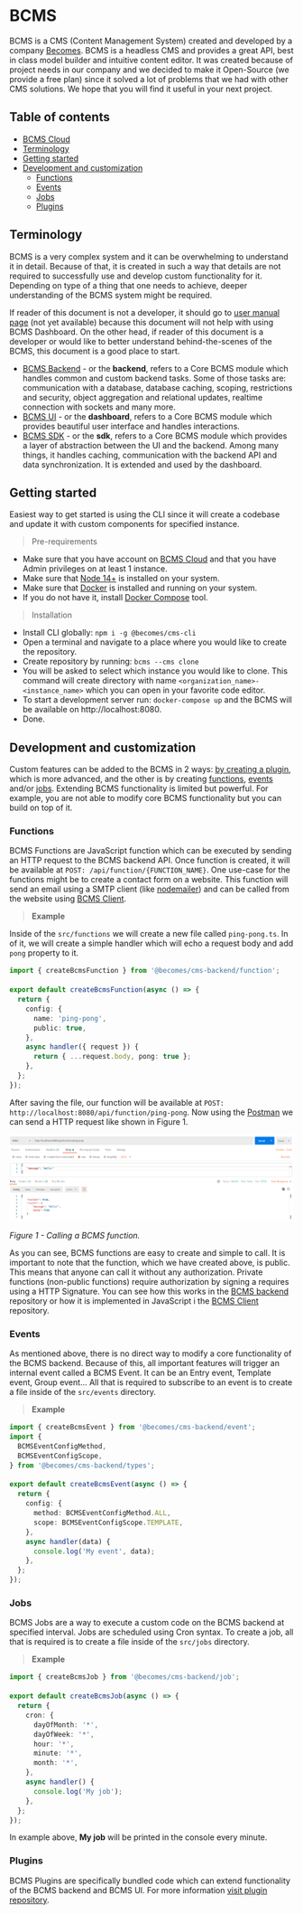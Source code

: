 # BCMS

BCMS is a CMS (Content Management System) created and developed by a company [Becomes](https://becomes.co). BCMS is a headless CMS and provides a great API, best in class model builder and intuitive content editor. It was created because of project needs in our company and we decided to make it Open-Source (we provide a free plan) since it solved a lot of problems that we had with other CMS solutions. We hope that you will find it useful in your next project.

## Table of contents

- [BCMS Cloud](#bcms-cloud)
- [Terminology](#terminology)
- [Getting started](#getting-started)
- [Development and customization](development-and-customization)
  - [Functions](#functions)
  - [Events](#events)
  - [Jobs](#jobs)
  - [Plugins](#plugins)

## Terminology

BCMS is a very complex system and it can be overwhelming to understand it in detail. Because of that, it is created in such a way that details are not required to successfully use and develop custom functionality for it. Depending on type of a thing that one needs to achieve, deeper understanding of the BCMS system might be required.

If reader of this document is not a developer, it should go to [user manual page]() (not yet available) because this document will not help with using BCMS Dashboard. On the other head, if reader of this document is a developer or would like to better understand behind-the-scenes of the BCMS, this document is a good place to start.

- [BCMS Backend](https://github.com/becomesco/cms-backend) - or the **backend**, refers to a Core BCMS module which handles common and custom backend tasks. Some of those tasks are: communication with a database, database caching, scoping, restrictions and security, object aggregation and relational updates, realtime connection with sockets and many more.
- [BCMS UI](https://github.com/becomesco/cms-ui) - or the **dashboard**, refers to a Core BCMS module which provides beautiful user interface and handles interactions.
- [BCMS SDK](https://github.com/becomesco/cms-sdk) - or the **sdk**, refers to a Core BCMS module which provides a layer of abstraction between the UI and the backend. Among many things, it handles caching, communication with the backend API and data synchronization. It is extended and used by the dashboard.

## Getting started

Easiest way to get started is using the CLI since it will create a codebase and update it with custom components for specified instance.

> Pre-requirements

- Make sure that you have account on [BCMS Cloud](https://cloud.thebcms.com) and that you have Admin privileges on at least 1 instance.
- Make sure that [Node 14+](https://nodejs.org/en/) is installed on your system.
- Make sure that [Docker](https://www.docker.com/) is installed and running on your system.
- If you do not have it, install [Docker Compose](https://docs.docker.com/compose/) tool.

> Installation

- Install CLI globally: `npm i -g @becomes/cms-cli`
- Open a terminal and navigate to a place where you would like to create the repository.
- Create repository by running: `bcms --cms clone`
- You will be asked to select which instance you would like to clone. This command will create directory with name `<organization_name>-<instance_name>` which you can open in your favorite code editor.
- To start a development server run: `docker-compose up` and the BCMS will be available on http://localhost:8080.
- Done.

## Development and customization

Custom features can be added to the BCMS in 2 ways: [by creating a plugin](#plugins), which is more advanced, and the other is by creating [functions](#functions), [events](#events) and/or [jobs](#jobs). Extending BCMS functionality is limited but powerful. For example, you are not able to modify core BCMS functionality but you can build on top of it.

### Functions

BCMS Functions are JavaScript function which can be executed by sending an HTTP request to the BCMS backend API. Once function is created, it will be available at `POST: /api/function/{FUNCTION_NAME}`. One use-case for the functions might be to create a contact form on a website. This function will send an email using a SMTP client (like [nodemailer](https://nodemailer.com/about/)) and can be called from the website using [BCMS Client](https://github.com/becomesco/cms-client).

> **Example**

Inside of the `src/functions` we will create a new file called `ping-pong.ts`. In of it, we will create a simple handler which will echo a request body and add `pong` property to it.

```ts
import { createBcmsFunction } from '@becomes/cms-backend/function';

export default createBcmsFunction(async () => {
  return {
    config: {
      name: 'ping-pong',
      public: true,
    },
    async handler({ request }) {
      return { ...request.body, pong: true };
    },
  };
});
```

After saving the file, our function will be available at `POST: http://localhost:8080/api/function/ping-pong`. Now using the [Postman](https://www.postman.com/) we can send a HTTP request like shown in Figure 1.

![Figure 1](/assets/readme/fig1.png)

_Figure 1 - Calling a BCMS function._

As you can see, BCMS functions are easy to create and simple to call. It is important to note that the function, which we have created above, is public. This means that anyone can call it without any authorization. Private functions (non-public functions) require authorization by signing a requires using a HTTP Signature. You can see how this works in the [BCMS backend](https://github.com/becomesco/cms-backend) repository or how it is implemented in JavaScript i the [BCMS Client](https://github.com/becomesco/cms-client) repository.

### Events

As mentioned above, there is no direct way to modify a core functionality of the BCMS backend. Because of this, all important features will trigger an internal event called a BCMS Event. It can be an Entry event, Template event, Group event... All that is required to subscribe to an event is to create a file inside of the `src/events` directory.

> **Example**

```ts
import { createBcmsEvent } from '@becomes/cms-backend/event';
import {
  BCMSEventConfigMethod,
  BCMSEventConfigScope,
} from '@becomes/cms-backend/types';

export default createBcmsEvent(async () => {
  return {
    config: {
      method: BCMSEventConfigMethod.ALL,
      scope: BCMSEventConfigScope.TEMPLATE,
    },
    async handler(data) {
      console.log('My event', data);
    },
  };
});
```

### Jobs

BCMS Jobs are a way to execute a custom code on the BCMS backend at specified interval. Jobs are scheduled using Cron syntax. To create a job, all that is required is to create a file inside of the `src/jobs` directory.

> **Example**

```ts
import { createBcmsJob } from '@becomes/cms-backend/job';

export default createBcmsJob(async () => {
  return {
    cron: {
      dayOfMonth: '*',
      dayOfWeek: '*',
      hour: '*',
      minute: '*',
      month: '*',
    },
    async handler() {
      console.log('My job');
    },
  };
});
```

In example above, **My job** will be printed in the console every minute.

### Plugins

BCMS Plugins are specifically bundled code which can extend functionality of the BCMS backend and BCMS UI. For more information [visit plugin repository](https://github.com/becomesco/cms-plugin-starter).